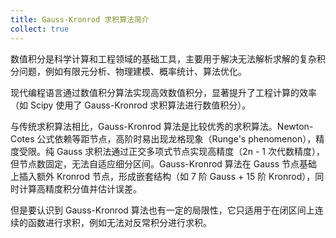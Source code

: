 ```yaml
---
title: Gauss-Kronrod 求积算法简介
collect: true
---
```


数值积分是科学计算和工程领域的基础工具，主要用于解决无法解析求解的复杂积分问题，例如有限元分析、物理建模、概率统计、算法优化。

现代编程语言通过数值积分算法实现高效数值积分，显著提升了工程计算的效率（如 Scipy 使用了 Gauss-Kronrod 求积算法进行数值积分）。

与传统求积算法相比，Gauss-Kronrod 算法是比较优秀的求积算法。Newton-Cotes 公式依赖等距节点，高阶时易出现龙格现象（Runge's phenomenon），精度受限。纯 Gauss 求积法通过正交多项式节点实现高精度（2n - 1 次代数精度），但节点数固定，无法自适应细分区间。Gauss-Kronrod 算法在 Gauss 节点基础上插入额外 Kronrod 节点，形成嵌套结构（如 7 阶 Gauss + 15 阶 Kronrod），同时计算高精度积分值并估计误差。

但是要认识到 Gauss-Kronrod 算法也有一定的局限性，它只适用于在闭区间上连续的函数进行求积，例如无法对反常积分进行求积。